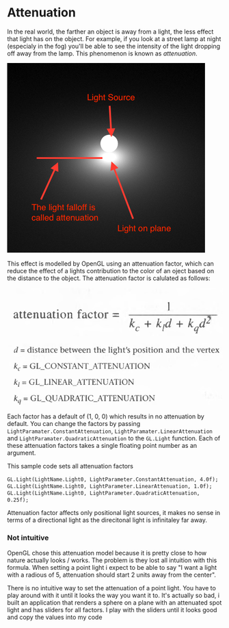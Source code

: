 # Attenuation
In the real world, the farther an object is away from a light, the less effect that light has on the object. For example, if you look at a street lamp at night (especialy in the fog) you'll be able to see the intensity of the light dropping off away from the lamp. This phenomenon is known as _attenuation_.

![ATTEN](atten.png)

This effect is modelled by OpenGL using an attenuation factor, which can reduce the effect of a lights contribution to the color of an oject based on the distance to the object. The attenuation factor is calulated as follows:

![FAC1](atten_fac.png)

![FAC2](atten_fac2.png)

Each factor has a default of (1, 0, 0) which results in no attenuation by default. You can change the factors by passing ```LightParamater.ConstantAttenuation```, ```LightParamater.LinearAttenuation``` and ```LightParamater.QuadraticAttenuation``` to the ```GL.Light``` function. Each of these attenuation factors takes a single floating point number as an argument.

This sample code sets all attenuation factors

```
GL.Light(LightName.Light0, LightParameter.ConstantAttenuation, 4.0f);
GL.Light(LightName.Light0, LightParameter.LinearAttenuation, 1.0f);
GL.Light(LightName.Light0, LightParameter.QuadraticAttenuation, 0.25f);
```

Attenuation factor affects only positional light sources, it makes no sense in terms of a directional light as the direcitonal light is infinitaley far away. 

### Not intuitive
OpenGL chose this attenuation model because it is pretty close to how nature actually looks / works. The problem is they lost all intuition with this formula. When setting a point light i expect to be able to say "I want a light with a radious of 5, attenuation should start 2 units away from the center". 

There is no intuitive way to set the attenuation of a point light. You have to play around with it until it looks the way you want it to. It's actually so bad, i built an application that renders a sphere on a plane with an attenuated spot light and has sliders for all factors. I play with the sliders until it looks good and copy the values into my code